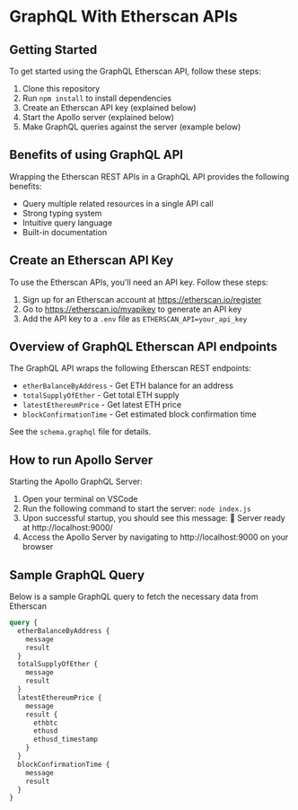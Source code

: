 # GraphQL With Etherscan APIs

## Getting Started

To get started using the GraphQL Etherscan API, follow these steps:

1. Clone this repository
2. Run `npm install` to install dependencies
3. Create an Etherscan API key (explained below)
4. Start the Apollo server (explained below)
5. Make GraphQL queries against the server (example below)

## Benefits of using GraphQL API

Wrapping the Etherscan REST APIs in a GraphQL API provides the following benefits:

- Query multiple related resources in a single API call
- Strong typing system
- Intuitive query language
- Built-in documentation

## Create an Etherscan API Key

To use the Etherscan APIs, you'll need an API key. Follow these steps:

1. Sign up for an Etherscan account at https://etherscan.io/register
2. Go to https://etherscan.io/myapikey to generate an API key
3. Add the API key to a `.env` file as `ETHERSCAN_API=your_api_key`

## Overview of GraphQL Etherscan API endpoints

The GraphQL API wraps the following Etherscan REST endpoints:

- `etherBalanceByAddress` - Get ETH balance for an address
- `totalSupplyOfEther` - Get total ETH supply
- `latestEthereumPrice` - Get latest ETH price
- `blockConfirmationTime` - Get estimated block confirmation time

See the `schema.graphql` file for details.

## How to run Apollo Server

Starting the Apollo GraphQL Server:

1. Open your terminal on VSCode
2. Run the following command to start the server: `node index.js`
3. Upon successful startup, you should see this message: 🚀 Server ready at http://localhost:9000/
4. Access the Apollo Server by navigating to http://localhost:9000 on your browser

## Sample GraphQL Query

Below is a sample GraphQL query to fetch the necessary data from Etherscan
```graphql
query {
  etherBalanceByAddress {
    message
    result
  }
  totalSupplyOfEther {
    message
    result
  }
  latestEthereumPrice {
    message
    result {
      ethbtc
      ethusd
      ethusd_timestamp
    }
  }
  blockConfirmationTime {
    message
    result
  }
}
```
